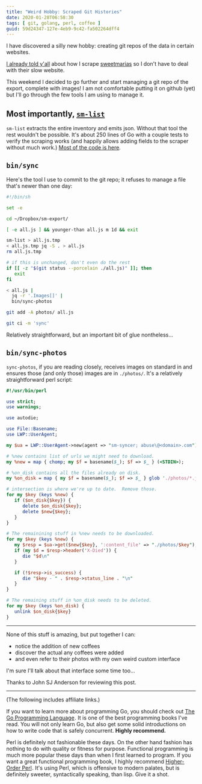 ```yaml
---
title: "Weird Hobby: Scraped Git Histories"
date: 2020-01-28T06:58:30
tags: [ git, golang, perl, coffee ]
guid: 59d24347-127e-4eb9-9c42-fa502264dff4
---
```

I have discovered a silly new hobby: creating git repos of the data in certain
websites.

<!--more-->

[I already told y'all](/posts/ordering-green-coffee-with-golang-and-jq/) about
how I scrape [sweetmarias](https://www.sweetmarias.com/) so I don't have to
deal with their slow website.

This weekend I decided to go further and start managing a git repo of the
export, complete with images!  I am not comfortable putting it on github (yet)
but I'll go through the few tools I am using to manage it.

## Most importantly, [`sm-list`](https://github.com/frioux/leatherman#sm-list)

`sm-list` extracts the entire inventory and emits json.  Without that tool the
rest wouldn't be possible.  It's about 250 lines of Go with a couple tests to
verify the scraping works (and happily allows adding fields to the scraper
without much work.)  [Most of the code is
here](https://github.com/frioux/leatherman/tree/a744ac4/pkg/sweetmarias).

## `bin/sync`

Here's the tool I use to commit to the git repo; it refuses to manage a file
that's newer than one day:

```bash
#!/bin/sh

set -e

cd ~/Dropbox/sm-export/

[ -e all.js ] && younger-than all.js m 1d && exit

sm-list > all.js.tmp
< all.js.tmp jq -S . > all.js
rm all.js.tmp

# if this is unchanged, don't even do the rest
if [[ -z "$(git status --porcelain ./all.js)" ]]; then
   exit
fi

< all.js |
  jq -r '.Images[]' |
  bin/sync-photos

git add -A photos/ all.js

git ci -m 'sync'
```

Relatively straightforward, but an important bit of glue nontheless...

## `bin/sync-photos`

`sync-photos`, if you are reading closely, receives images on standard in and
ensures those (and only those) images are in `./photos/`.  It's a relatively
straightforward perl script:

```perl
#!/usr/bin/perl

use strict;
use warnings;

use autodie;

use File::Basename;
use LWP::UserAgent;

my $ua = LWP::UserAgent->new(agent => "sm-syncer; abuse\@<domain>.com");

# %new contains list of urls we might need to download.
my %new = map { chomp; my $f = basename($_); $f => $_ } (<STDIN>);

# %on_disk contains all the files already on disk.
my %on_disk = map { my $f = basename($_); $f => $_ } glob './photos/*.jpg';

# intersection is where we're up to date.  Remove those.
for my $key (keys %new) {
   if ($on_disk{$key}) {
      delete $on_disk{$key};
      delete $new{$key};
   }
}

# The remainining stuff in %new needs to be downloaded.
for my $key (keys %new) {
   my $resp = $ua->get($new{$key}, ':content_file' => "./photos/$key");
   if (my $d = $resp->header('X-Died')) {
      die "$d\n"
   }

   if (!$resp->is_success) {
      die "$key - " . $resp->status_line . "\n"
   }
}

# The remaining stuff in %on_disk needs to be deleted.
for my $key (keys %on_disk) {
   unlink $on_disk{$key}
}
```

---

None of this stuff is amazing, but put together I can:

 * notice the addition of new coffees
 * discover the actual any coffees were added
 * and even refer to their photos with my own weird custom interface

I'm sure I'll talk about that interface some time too...

Thanks to John SJ Anderson for reviewing this post.

---

(The following includes affiliate links.)

If you want to learn more
about programming Go, you should check out <a target="_blank"
href="https://www.amazon.com/gp/product/0134190440/ref=as_li_tl?ie=UTF8&camp=1789&creative=9325&creativeASIN=0134190440&linkCode=as2&tag=afoolishmanif-20&linkId=0ceebdc9e91a228f81975a9618abc040">The
Go Programming Language</a><img
src="//ir-na.amazon-adsystem.com/e/ir?t=afoolishmanif-20&l=am2&o=1&a=0134190440"
width="1" height="1" border="0" alt="" style="border:none !important;
margin:0px !important;" />.  It is one of the best programming books I've read.
You will not only learn Go, but also get some solid introductions on how to
write code that is safely concurrent.  **Highly recommend.**

Perl is definitely not fashionable these days.  On the other hand fashion has
nothing to do with quality or fitness for purpose.  Functional programming is
much more popular these days than when I first learned to program.  If you want
a great functional programming book, I highly recommend
<a target="_blank" href="https://www.amazon.com/gp/product/1558607013/ref=as_li_tl?ie=UTF8&camp=1789&creative=9325&creativeASIN=1558607013&linkCode=as2&tag=afoolishmanif-20&linkId=9f479431b1bcf08d898213d2ea4372a9">Higher-Order Perl</a><img src="//ir-na.amazon-adsystem.com/e/ir?t=afoolishmanif-20&l=am2&o=1&a=1558607013" width="1" height="1" border="0" alt="" style="border:none !important; margin:0px !important;" />.
It's using Perl, which is offensive to modern palates, but is definitely sweeter,
syntactically speaking, than lisp.  Give it a shot.
